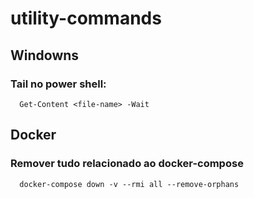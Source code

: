 # utility-commands

## Windowns

### Tail no power shell:
````
  Get-Content <file-name> -Wait
````
## Docker
### Remover tudo relacionado ao docker-compose
````
  docker-compose down -v --rmi all --remove-orphans
````
